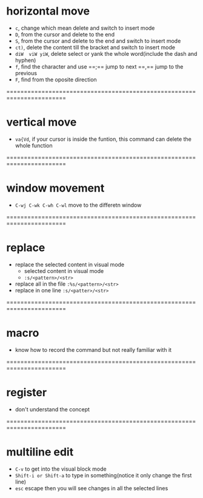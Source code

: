 # horizontal move

- `c`, change which mean delete and switch to insert mode
- `D`, from the cursor and delete to the end
- `S`, from the cursor and delete to the end and switch to insert mode
- `ct)`, delete the content till the bracket and switch to insert mode
- `diW  viW yiW`, delete select or yank the whole word(include the dash and hyphen)
- `f`, find the character and use ==;== jump to next ==,== jump to the previous
- `F`, find from the oposite direction

=======================================================================

# vertical move

- `va{Vd`, if your cursor is inside the funtion, this command can delete the whole function

=======================================================================

# window movement

- `C-wj C-wk C-wh C-wl` move to the differetn window

=======================================================================

# replace

- replace the selected content in visual mode
  - selected content in visual mode
  - `:s/<pattern>/<str>`
- replace all in the file `:%s/<pattern>/<str>`
- replace in one line `:s/<patter>/<str>`

=======================================================================

# macro

- know how to record the command but not really familiar with it

=======================================================================

# register

- don't understand the concept

=======================================================================

# multiline edit

- `C-v` to get into the visual block mode
- `Shift-i or Shift-a` to type in something(notice it only change the
  first line)
- `esc` escape then you will see changes in all the selected lines
